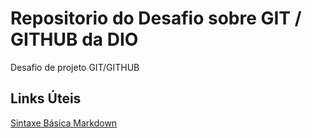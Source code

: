 # Repositorio do Desafio sobre GIT / GITHUB da DIO
Desafio de  projeto GIT/GITHUB

## Links Úteis
[Sintaxe Básica Markdown](https://www.markdownguide.org/basic-syntax/)

